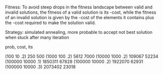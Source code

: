 Fitness:
To avoid steep drops in the fitness landscape between valid and invalid solutions, the fitness of a valid solution is its -cost, while the fitness of an invalid solution is given by the -cost of the elements it contains plus the -cost required to make the solution valid.

Strategy:
simulated annealing, more probable to accept not best solution when stuck after many iteration

prob, cost, its

(100     10      .2)  250 500
(1000    100     .2)  5612  7000
(10000   1000    .2)  109067 52234
(100000  10000   .1)  1850311 67828
(100000  10000   .2) 1922070 62931
(100000  10000   .3) 2073402 23018
